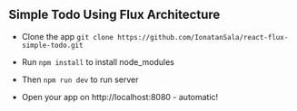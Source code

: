 ## Simple Todo Using Flux Architecture

- Clone the app ``` git clone https://github.com/IonatanSala/react-flux-simple-todo.git ```

- Run ``` npm install ``` to install node_modules

- Then ``` npm run dev ``` to run server

- Open your app on http://localhost:8080 - automatic!
